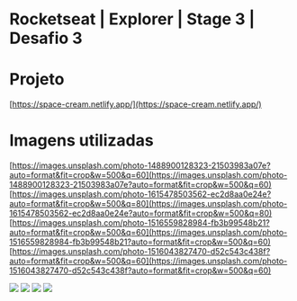 # Rocketseat | Explorer | Stage 3 | Desafio 3

# Projeto
[https://space-cream.netlify.app/](https://space-cream.netlify.app/)

# Imagens utilizadas
[https://images.unsplash.com/photo-1488900128323-21503983a07e?auto=format&fit=crop&w=500&q=60](https://images.unsplash.com/photo-1488900128323-21503983a07e?auto=format&fit=crop&w=500&q=60)
[https://images.unsplash.com/photo-1615478503562-ec2d8aa0e24e?auto=format&fit=crop&w=500&q=80](https://images.unsplash.com/photo-1615478503562-ec2d8aa0e24e?auto=format&fit=crop&w=500&q=80)
[https://images.unsplash.com/photo-1516559828984-fb3b99548b21?auto=format&fit=crop&w=500&q=60](https://images.unsplash.com/photo-1516559828984-fb3b99548b21?auto=format&fit=crop&w=500&q=60)
[https://images.unsplash.com/photo-1516043827470-d52c543c438f?auto=format&fit=crop&w=500&q=60](https://images.unsplash.com/photo-1516043827470-d52c543c438f?auto=format&fit=crop&w=500&q=60)

![](https://images.unsplash.com/photo-1488900128323-21503983a07e?auto=format&fit=crop&w=500&q=60)
![](https://images.unsplash.com/photo-1615478503562-ec2d8aa0e24e?auto=format&fit=crop&w=500&q=80)
![](https://images.unsplash.com/photo-1516559828984-fb3b99548b21?auto=format&fit=crop&w=500&q=60)
![](https://images.unsplash.com/photo-1516043827470-d52c543c438f?auto=format&fit=crop&w=500&q=60)